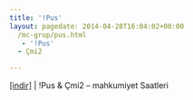 ```yaml
---
title: '!Pus'
layout: pagedate: 2014-04-28T16:04:02+00:00
  /mc-grup/pus.html
   - '!Pus'
  - Çmi2

---
```

<a href="https://cloud.mail.ru/public/ddc234b49aff/Cm%C4%B12%20%26%20%21puS%20-%20Mahkumiyet%20Saatleri%202008" target="_blank">[indir]</a> | !Pus & Çmi2 &#8211; mahkumiyet Saatleri